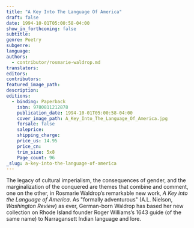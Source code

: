 ```yaml
---
title: "A Key Into The Language Of America"
draft: false
date: 1994-10-01T05:00:58-04:00
show_in_forthcoming: false
subtitle:
genre: Poetry
subgenre:
language:
authors:
  - contributor/rosmarie-waldrop.md
translators:
editors:
contributors:
featured_image_path:
description:
editions:
  - binding: Paperback
    isbn: 9780811212878
    publication_date: 1994-10-01T05:00:58-04:00
    cover_image_path: A_Key_Into_The_Language_Of_America.jpg
    forsale: false
    saleprice:
    shipping_charge:
    price_us: 14.95
    price_cn:
    trim_size: 5x8
    Page_count: 96
_slug: a-key-into-the-language-of-america
---
```


The legacy of cultural imperialism, the consequences of gender, and the marginalization of the conquered are themes that combine and comment, one on the other, in Rosmarie Waldrop’s remarkable new work, _A Key into the Language of America_. As "formally adventurous" (A.L. Nielson, _Washington Review_) as ever, German-born Waldrop has based her new collection on Rhode Island founder Roger Williams’s 1643 guide (of the same name) to Narragansett Indian language and lore.

